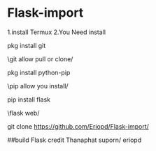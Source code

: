 # Flask-import
1.install Termux
2.You Need install

pkg install git

\git allow pull or clone/

pkg install python-pip

\pip allow you install/

pip install flask

\flask web/

git clone https://github.com/Eriopd/Flask-import/

##build Flask credit
Thanaphat suporn/ eriopd
